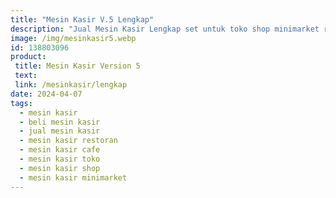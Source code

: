 ```yaml
---
title: "Mesin Kasir V.5 Lengkap"
description: "Jual Mesin Kasir Lengkap set untuk toko shop minimarket restoran cafe rumah makan - Beli Sekarang"
image: /img/mesinkasir5.webp
id: 138803096
product: 
 title: Mesin Kasir Version 5
 text: 
 link: /mesinkasir/lengkap
date: 2024-04-07
tags:
  - mesin kasir
  - beli mesin kasir
  - jual mesin kasir
  - mesin kasir restoran
  - mesin kasir cafe
  - mesin kasir toko
  - mesin kasir shop
  - mesin kasir minimarket
---
```

